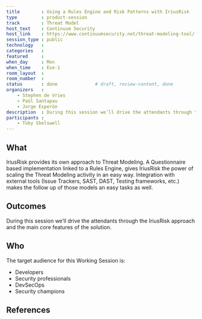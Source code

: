 ```yaml
---
title        : Using a Rules Engine and Risk Patterns with IriusRisk
type         : product-session
track        : Threat Model
host_text    : Continuum Security
host_link    : https://www.continuumsecurity.net/threat-modeling-tool/
session_type : public
technology   :
categories   :
featured     :
when_day     : Mon
when_time    : Eve-1
room_layout  :
room_number  :
status       : done              # draft, review-content, done
organizers   :
    - Stephen de Vries
    - Paúl Santapau
    - Jorge Esperón
description  : During this session we’ll drive the attendants through the IriusRisk approach and the main core features of the solution.
participants :
    - Toby Shelswell
---
```


## What

IriusRisk provides its own approach to Threat Modeling. A Questionnaire based implementation linked to a Rules Engine, gives IriusRisk the power of scaling the Threat Modeling activity in an easy way. 
Integration with external tools (Issue Trackers, SAST, DAST, Testing frameworks, etc.) makes the follow up of those models an easy tasks as well.


## Outcomes

During this session we’ll drive the attendants through the IriusRisk approach and the main core features of the solution. 

## Who

The target audience for this Working Session is:
 - Developers
 - Security professionals
 - DevSecOps
 - Security champions


## References


